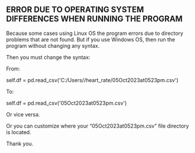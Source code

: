 ## ERROR DUE TO OPERATING SYSTEM DIFFERENCES WHEN RUNNING THE PROGRAM

Because some cases using Linux OS the program errors due to directory problems that are not found.
But if you use Windows OS, then run the program without changing any syntax.


Then you must change the syntax:

From: 

self.df = pd.read_csv('C:/Users/<username>/heart_rate/05Oct2023at0523pm.csv')

To:

self.df = pd.read_csv('05Oct2023at0523pm.csv')

Or vice versa.


Or you can customize where your “05Oct2023at0523pm.csv” file directory is located.

Thank you.
